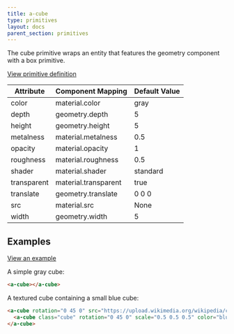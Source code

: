 ```yaml
---
title: a-cube
type: primitives
layout: docs
parent_section: primitives
---
```


The cube primitive wraps an entity that features the geometry component with a
box primitive.

[View primitive definition](https://github.com/aframevr/aframe/blob/master/elements/templates/a-cube.html)

| Attribute   | Component Mapping    | Default Value  |
|-------------|----------------------|----------------|
| color       | material.color       | gray           |
| depth       | geometry.depth       | 5              |
| height      | geometry.height      | 5              |
| metalness   | material.metalness   | 0.5            |
| opacity     | material.opacity     | 1              |
| roughness   | material.roughness   | 0.5            |
| shader      | material.shader      | standard       |
| transparent | material.transparent | true           |
| translate   | geometry.translate   | 0 0 0          |
| src         | material.src         | None           |
| width       | geometry.width       | 5              |

## Examples

[View an example](https://aframevr.github.io/aframe/examples/cubes/)

A simple gray cube:

```html
<a-cube></a-cube>
```

A textured cube containing a small blue cube:

```html
<a-cube rotation="0 45 0" src="https://upload.wikimedia.org/wikipedia/commons/thumb/5/5c/Trefoil_knot_left.svg/2000px-Trefoil_knot_left.svg.png" opacity="0.5">
  <a-cube class="cube" rotation="0 45 0" scale="0.5 0.5 0.5" color="blue"></a-cube>
</a-cube>
```
